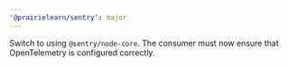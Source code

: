 ```yaml
---
'@prairielearn/sentry': major
---
```


Switch to using `@sentry/node-core`. The consumer must now ensure that OpenTelemetry is configured correctly.
